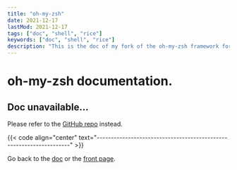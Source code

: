 ```yaml
---
title: "oh-my-zsh"
date: 2021-12-17
lastMod: 2021-12-17
tags: ["doc", "shell", "rice"]
keywords: ["doc", "shell", "rice"]
description: "This is the doc of my fork of the oh-my-zsh framework for zsh configuration."
---
```


# oh-my-zsh documentation.
## Doc unavailable...
Please refer to the [GitHub repo](https://github.com/a2n-s/ohmyzsh) instead.

{{< code align="center" text="--------------------------------------------------------------------" >}}

Go back to the [doc](/public/doc/config) or the [front page](/public).
